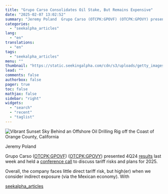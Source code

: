 ```yaml
---
title: "Grupo Carso Consolidates Oil Stake, But Remains Expensive"
date: "2025-02-07 13:02:52"
summary: "Jeremy Poland  Grupo Carso (OTCPK:GPOVF) (OTCPK:GPOVY) presented 4Q24 results last week and held a conference call to discuss tariff risks and plans for 2025. Overall, the company faces little direct tariff risk, but high(er) when we consider indirect exposure (via the Mexican economy). With"
categories:
  - "seekalpha_articles"
lang:
  - "en"
translations:
  - "en"
tags:
  - "seekalpha_articles"
menu: ""
thumbnail: "https://static.seekingalpha.com/cdn/s3/uploads/getty_images/1757271699/image_1757271699.jpg"
lead: ""
comments: false
authorbox: false
pager: true
toc: false
mathjax: false
sidebar: "right"
widgets:
  - "search"
  - "recent"
  - "taglist"
---
```


![Vibrant Sunset Sky Behind an Offshore Oil Drilling Rig off the Coast of Orange County, California](https://static.seekingalpha.com/cdn/s3/uploads/getty_images/1757271699/image_1757271699.jpg?io=getty-c-w750) 



Jeremy Poland





Grupo Carso ([OTCPK:GPOVF](https://seekingalpha.com/symbol/GPOVF "Grupo Carso, S.A.B. de C.V.")) ([OTCPK:GPOVY](https://seekingalpha.com/symbol/GPOVY "Grupo Carso, S.A.B. de C.V.")) presented 4Q24 [results](https://www.carso.com.mx/wp-content/uploads/2025/02/GCarso-4T24-ESP.pdf) last week and held a [conference call](https://www.carso.com.mx/inversionistas/conferencia-resultados/) to discuss tariff risks and plans for 2025.

Overall, the company faces little direct tariff risk, but high(er) when we consider indirect exposure (via the Mexican economy). With

[seekalpha_articles](https://seekingalpha.com/article/4755972-grupo-carso-consolidates-oil-stake-but-remains-expensive)
